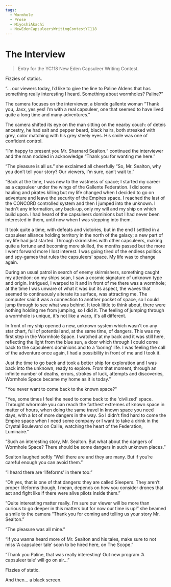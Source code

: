 ```yaml
---
tags:
  - Wormhole 
  - Prose
  - MiyoshiAkachi
  - NewEdenCapsuleersWritingContestYC118
---
```


# The Interview

> Entry for the YC118 New Eden Capsuleer Writing Contest.

Fizzies of statics.

“… our viewers today, I’d like to give the line to Paline Aldens that has something really interesting I heard. Something about wormholes? Paline?”

The camera focuses on the interviewer, a blonde gallente woman “Thank you, Jaxx, yes yes! I’m with a real capsuleer, one that seemed to have lived quite a long time and many adventures.”

The camera shifted its eye on the man sitting on the nearby couch: of deteis ancestry, he had salt and pepper beard, black hairs, both streaked with grey, color matching with his grey steely eyes. His smile was one of confident control.

“I’m happy to present you Mr. Sharnard Sealton.“ continued the interviewer and the man nodded in acknowledge “Thank you for wanting me here.”

“The pleasure is all us.” she exclaimed all cheerfully “So, Mr. Sealton, why you don’t tell your story? Our viewers, I’m sure, can’t wait to.”

“Back at the time, I was new to the vastness of space; I started my career as a capsuleer under the wings of the Gallente Federation. I did some hauling and pirates killing but my life changed when I decided to go on adventure and leave the security of the Empires space. I reached the last of the CONCORD controlled system and then I jumped into the unknown. I hadn't any information, any back-up, only my will and my ship on which build upon. I had heard of the capsuleers dominions but I had never been interested in them, until now when I was stepping into them.

It took quite a time, with defeats and victories, but in the end I settled in a capsuleer alliance holding territory in the north of the galaxy; a new part of my life had just started. Through skirmishes with other capsuleers, making quite a fortune and becoming more skilled, the months passed but the more I went forward more I lost interest. I was going tired of the endless politics and spy-games that rules the capsuleers' space. My life was to change again.

During an usual patrol in search of enemy skirmishers, something caught my attention: on my ships scan, I saw a cosmic signature of unknown type and origin. Intrigued, I warped to it and in front of me there was a wormhole; at the time I was unware of what it was but its aspect, the waves that seemed to continuously alterate its surface, was attracting me. The computer said it was a connection to another pocket of space, so I could jump through to see what was behind. It took little to think about, there were nothing holding me from jumping, so I did it. The feeling of jumping through a wormhole is unique, it's not like a warp, it's all different.

In front of my ship opened a new, unknown system which wasn't on any star chart, full of potential and, at the same time, of dangers. This was my first step in the Wormhole Space. I watched at my back and it was still here, reflecting the light from the blue sun, a door which through I could come back to the capsuleers dominions and to a 'boring' life. I was feeling the call of the adventure once again, I had a possibility in front of me and I took it.

Just the time to go back and took a better ship for exploration and I was back into the unknown, ready to explore. From that moment, through an infinite number of deaths, errors, strokes of luck, attempts and discoveries, Wormhole Space became my home as it is today.”

"You never want to come back to the known space?"

"Yes, some times I feel the need to come back to the 'civilized' space. Throught whormole you can reach the farthest extremes of known space in matter of hours, when doing the same travel in known space you need days, with a lot of more dangers in the way. So I didn't find hard to come the Empire space when I need some company or I want to take a drink in the Crystal Boulevard on Caille, watching the heart of the Federation, Luminaire."

“Such an interesting story, Mr. Sealton. But what about the dangers of Wormhole Space? There should be some dangers in such unknown places.”

Sealton laughed softly “Well there are and they are many. But if you’re careful enough you can avoid them.”

“I heard there are ‘lifeforms’ in there too.”

“Oh yes, that is one of that dangers: they are called Sleepers. They aren’t proper lifeforms though, I mean, depends on how you consider drones that act and fight like if there were alive pilots inside them.”

“Quite interesting matter really. I’m sure our viewer will be more than curious to go deeper in this matters but for now our time is up!” she beamed a smile to the camera “Thank you for coming and telling us your story Mr. Sealton.”

“The pleasure was all mine.”

“If you wanna heard more of Mr. Sealton and his tales, make sure to not miss ‘A capsuleer tale’ soon to be hired here, on The Scope.”

“Thank you Paline, that was really interesting! Out new program ‘A capsuleer tale’ will go on air…”

Fizzies of static.

And then… a black screen.